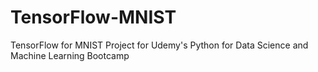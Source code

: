 # TensorFlow-MNIST
TensorFlow for MNIST Project for Udemy's Python for Data Science and Machine Learning Bootcamp
